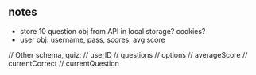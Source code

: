 ## notes 
- store 10 question obj from API in local storage? cookies? 
- user obj: username, pass, scores, avg score 

// Other schema, quiz: 
// userID
// questions 
// options
// averageScore
// currentCorrect
// currentQuestion